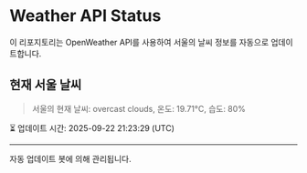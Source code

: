 
# Weather API Status

이 리포지토리는 OpenWeather API를 사용하여 서울의 날씨 정보를 자동으로 업데이트합니다.

## 현재 서울 날씨
> 서울의 현재 날씨: overcast clouds, 온도: 19.71°C, 습도: 80%

⏳ 업데이트 시간: 2025-09-22 21:23:29 (UTC)

---
자동 업데이트 봇에 의해 관리됩니다.
